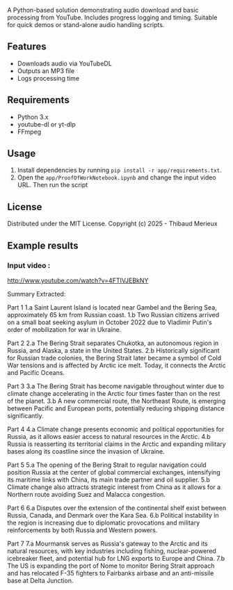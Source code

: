 A Python-based solution demonstrating audio download and basic processing from YouTube. Includes progress logging and timing. Suitable for quick demos or stand-alone audio handling scripts.

## Features

- Downloads audio via YouTubeDL  
- Outputs an MP3 file  
- Logs processing time  

## Requirements

- Python 3.x  
- youtube-dl or yt-dlp  
- FFmpeg  

## Usage

1. Install dependencies by running `pip install -r app/requirements.txt`.
2. Open the `app/ProofOfWorkNotebook.ipynb` and change the input video URL. Then run the script

## License

Distributed under the MIT License. Copyright (c) 2025 - Thibaud Merieux



## Example results
### Input video :
http://www.youtube.com/watch?v=4FTIVJEBkNY

Summary Extracted:

 Part 1
    1.a Saint Laurent Island is located near Gambel and the Bering Sea, approximately 65 km from Russian coast.
    1.b Two Russian citizens arrived on a small boat seeking asylum in October 2022 due to Vladimir Putin's order of mobilization for war in Ukraine.

   Part 2
    2.a The Bering Strait separates Chukotka, an autonomous region in Russia, and Alaska, a state in the United States.
    2.b Historically significant for Russian trade colonies, the Bering Strait later became a symbol of Cold War tensions and is affected by Arctic ice melt. Today, it connects the Arctic and Pacific Oceans.

   Part 3
    3.a The Bering Strait has become navigable throughout winter due to climate change accelerating in the Arctic four times faster than on the rest of the planet.
    3.b A new commercial route, the Northeast Route, is emerging between Pacific and European ports, potentially reducing shipping distance significantly.

   Part 4
    4.a Climate change presents economic and political opportunities for Russia, as it allows easier access to natural resources in the Arctic.
    4.b Russia is reasserting its territorial claims in the Arctic and expanding military bases along its coastline since the invasion of Ukraine.

   Part 5
    5.a The opening of the Bering Strait to regular navigation could position Russia at the center of global commercial exchanges, intensifying its maritime links with China, its main trade partner and oil supplier.
    5.b Climate change also attracts strategic interest from China as it allows for a Northern route avoiding Suez and Malacca congestion.

   Part 6
    6.a Disputes over the extension of the continental shelf exist between Russia, Canada, and Denmark over the Kara Sea.
    6.b Political instability in the region is increasing due to diplomatic provocations and military reinforcements by both Russia and Western powers.

   Part 7
    7.a Mourmansk serves as Russia's gateway to the Arctic and its natural resources, with key industries including fishing, nuclear-powered icebreaker fleet, and potential hub for LNG exports to Europe and China.
    7.b The US is expanding the port of Nome to monitor Bering Strait approach and has relocated F-35 fighters to Fairbanks airbase and an anti-missile base at Delta Junction.


    
